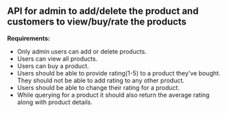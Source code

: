 ## API for admin to add/delete the product and customers to view/buy/rate the products

**Requirements:**

* Only admin users can add or delete products.
* Users can view all products.
* Users can buy a product.
* Users should be able to provide rating(1-5) to a product they've bought. They should not be able to add rating to any other product.
* Users should be able to change their rating for a product.
* While querying for a product it should also return the average rating along with product details.
